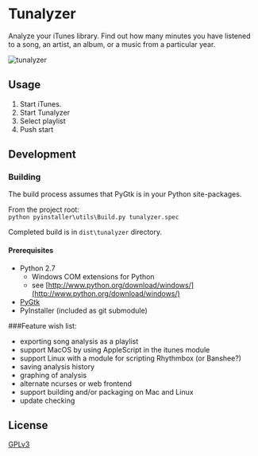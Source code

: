# Tunalyzer

Analyze your iTunes library. Find out how many minutes you have listened to a song, an artist, an album, or a music 
from a particular year.
 

![tunalyzer](https://raw.github.com/jamesboston/tunalyzer/master/screenshot.png)

## Usage

1. Start iTunes.
2. Start Tunalyzer
3. Select playlist
4. Push start

## Development

### Building

The build process assumes that PyGtk is in your Python site-packages.

From the project root:<br />
`python pyinstaller\utils\Build.py tunalyzer.spec`

Completed build is in `dist\tunalyzer` directory.

#### Prerequisites

* Python 2.7
	* Windows COM extensions for Python 
	* see [http://www.python.org/download/windows/](http://www.python.org/download/windows/)
* [PyGtk](http://ftp.gnome.org/pub/GNOME/binaries/win32/pygtk/2.24/)
* PyInstaller (included as git submodule)

###Feature wish list:

* exporting song analysis as a playlist
* support MacOS by using AppleScript in the itunes module
* support Linux with a module for scripting Rhythmbox (or Banshee?)
* saving analysis history
* graphing of analysis
* alternate ncurses or web frontend
* support building and/or packaging on Mac and Linux
* update checking


## License

[GPLv3](LICENSE.md) 
